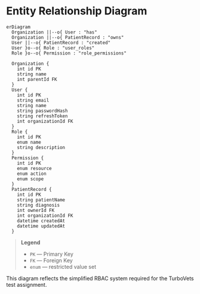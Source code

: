 # Entity Relationship Diagram

```mermaid
erDiagram
  Organization ||--o{ User : "has"
  Organization ||--o{ PatientRecord : "owns"
  User ||--o{ PatientRecord : "created"
  User }o--o{ Role : "user_roles"
  Role }o--o{ Permission : "role_permissions"

  Organization {
    int id PK
    string name
    int parentId FK
  }
  User {
    int id PK
    string email
    string name
    string passwordHash
    string refreshToken
    int organizationId FK
  }
  Role {
    int id PK
    enum name
    string description
  }
  Permission {
    int id PK
    enum resource
    enum action
    enum scope
  }
  PatientRecord {
    int id PK
    string patientName
    string diagnosis
    int ownerId FK
    int organizationId FK
    datetime createdAt
    datetime updatedAt
  }
```

> **Legend**  
> - `PK` — Primary Key  
> - `FK` — Foreign Key  
> - `enum` — restricted value set  

This diagram reflects the simplified RBAC system required for the TurboVets test assignment.
